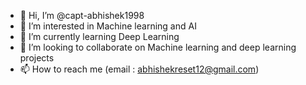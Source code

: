 - 👋 Hi, I’m @capt-abhishek1998
- 👀 I’m interested in Machine learning and AI
- 🌱 I’m currently learning Deep Learning
- 💞️ I’m looking to collaborate on Machine learning and deep learning projects
- 📫 How to reach me (email : abhishekreset12@gmail.com)

<!---
capt-abhishek1998/capt-abhishek1998 is a ✨ special ✨ repository because its `README.md` (this file) appears on your GitHub profile.
You can click the Preview link to take a look at your changes.
--->
